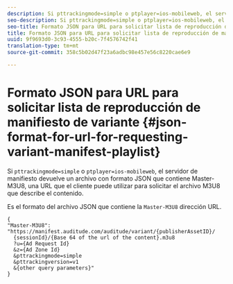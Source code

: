 ```yaml
---
description: Si pttrackingmode=simple o ptplayer=ios-mobileweb, el servidor de manifiesto devuelve un archivo con formato JSON que contiene Master-M3U8, una URL que el cliente debe utilizar para solicitar el archivo M3U8 que describe el contenido.
seo-description: Si pttrackingmode=simple o ptplayer=ios-mobileweb, el servidor de manifiesto devuelve un archivo con formato JSON que contiene Master-M3U8, una URL que el cliente debe utilizar para solicitar el archivo M3U8 que describe el contenido.
seo-title: Formato JSON para URL para solicitar lista de reproducción de manifiesto de variante
title: Formato JSON para URL para solicitar lista de reproducción de manifiesto de variante
uuid: 9f9693d0-3c93-4555-b20c-7f4576742f41
translation-type: tm+mt
source-git-commit: 358c5b02d47f23a6adbc98e457e56c8220cae6e9

---
```



# Formato JSON para URL para solicitar lista de reproducción de manifiesto de variante {#json-format-for-url-for-requesting-variant-manifest-playlist}

Si `pttrackingmode=simple` o `ptplayer=ios-mobileweb`, el servidor de manifiesto devuelve un archivo con formato JSON que contiene Master-M3U8, una URL que el cliente puede utilizar para solicitar el archivo M3U8 que describe el contenido.

Es el formato del archivo JSON que contiene la `Master-M3U8` dirección URL.

```
{
"Master-M3U8": "https://manifest.auditude.com/auditude/variant/{publisherAssetID}/
  {sessionId}/{Base 64 of the url of the content}.m3u8
  ?u={Ad Request Id}
  &z={Ad Zone Id}
  &pttrackingmode=simple
  &pttrackingversion=v1
  &{other query parameters}"
}
```
